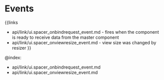 
Events
=======

{{links
- api/link/ui.spacer_onbindrequest_event.md - fires when the component is ready to receive data from the master component
- api/link/ui.spacer_onviewresize_event.md - view size was changed by resizer
}}

@index:
- api/link/ui.spacer_onbindrequest_event.md
- api/link/ui.spacer_onviewresize_event.md


